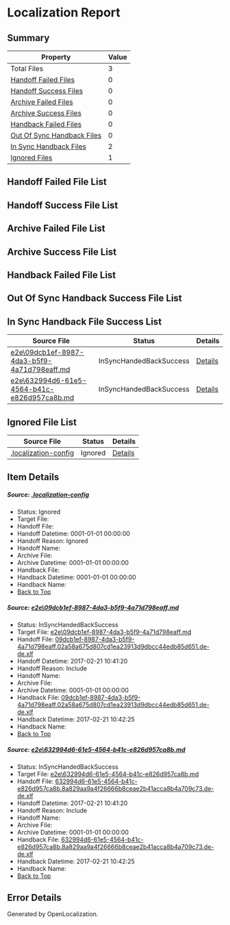 # <a name='report-top'></a> Localization Report

## Summary
 Property | Value 
 -------- | ----- 
 Total Files | 3
[ Handoff Failed Files ](#handoff-failed-list)| 0
[ Handoff Success Files ](#handoff-success-list)| 0
[ Archive Failed Files ](#archive-failed-list)| 0
[ Archive Success Files ](#archive-success-list)| 0
[ Handback Failed Files ](#handback-failed-list)| 0
[ Out Of Sync Handback Files ](#outofsync-handback-success-list)| 0
[ In Sync Handback Files ](#insync-handback-success-list)| 2
[ Ignored Files ](#ignored-list)| 1

## <a name='handoff-failed-list'></a> Handoff Failed File List

## <a name='handoff-success-list'></a> Handoff Success File List

## <a name='archive-failed-list'></a> Archive Failed File List

## <a name='archive-success-list'></a> Archive Success File List

## <a name='handback-failed-list'></a> Handback Failed File List

## <a name='outofsync-handback-success-list'></a> Out Of Sync Handback Success File List

## <a name='insync-handback-success-list'></a> In Sync Handback File Success List
 Source File | Status | Details 
 ----------- | ------ | ------- 
 [e2e\09dcb1ef-8987-4da3-b5f9-4a71d798eaff.md](https://github.com/OpenLocalizationTestOrg/ol-test4/blob/1d809138a11b840b1ff71850ce711edc902ba216/e2e/09dcb1ef-8987-4da3-b5f9-4a71d798eaff.md) | InSyncHandedBackSuccess | [Details](#41e810890098d975e189f85a8575a3a7434ac87d1)
 [e2e\632994d6-61e5-4564-b41c-e826d957ca8b.md](https://github.com/OpenLocalizationTestOrg/ol-test4/blob/1d809138a11b840b1ff71850ce711edc902ba216/e2e/632994d6-61e5-4564-b41c-e826d957ca8b.md) | InSyncHandedBackSuccess | [Details](#bdbddfc561a7bfcc7d3ebaafc95b9a7b1dff80c62)

## <a name='ignored-list'></a> Ignored File List
 Source File | Status | Details 
 ----------- | ------ | ------- 
 [.localization-config](https://github.com/OpenLocalizationTestOrg/ol-test4/blob/1d809138a11b840b1ff71850ce711edc902ba216/.localization-config) | Ignored | [Details](#cb0632cf59c1387fc1742bfb9fa3c47f87e2e5c90)

## Item Details
##### <a name='cb0632cf59c1387fc1742bfb9fa3c47f87e2e5c90'></a> Source: [.localization-config](https://github.com/OpenLocalizationTestOrg/ol-test4/blob/1d809138a11b840b1ff71850ce711edc902ba216/.localization-config)
* Status: Ignored
* Target File: 
* Handoff File: 
* Handoff Datetime: 0001-01-01 00:00:00
* Handoff Reason: Ignored
* Handoff Name: 
* Archive File: 
* Archive Datetime: 0001-01-01 00:00:00
* Handback File: 
* Handback Datetime: 0001-01-01 00:00:00
* Handback Name: 
* [Back to Top](#report-top)

##### <a name='41e810890098d975e189f85a8575a3a7434ac87d1'></a> Source: [e2e\09dcb1ef-8987-4da3-b5f9-4a71d798eaff.md](https://github.com/OpenLocalizationTestOrg/ol-test4/blob/1d809138a11b840b1ff71850ce711edc902ba216/e2e/09dcb1ef-8987-4da3-b5f9-4a71d798eaff.md)
* Status: InSyncHandedBackSuccess
* Target File: [e2e\09dcb1ef-8987-4da3-b5f9-4a71d798eaff.md](https://github.com/OpenLocalizationTestOrg/ol-test4-dede/blob/0865ae03f4ce6668d970c96d5832dd88f574080d/e2e/09dcb1ef-8987-4da3-b5f9-4a71d798eaff.md)
* Handoff File: [09dcb1ef-8987-4da3-b5f9-4a71d798eaff.02a58a675d807cd1ea23913d9dbcc44edb85d651.de-de.xlf](https://github.com/OpenLocalizationTestOrg/ol-test4-handoff/blob/5519d681b3fecfb3684e61e310d8766fd497e050/ol-handoff/OpenLocalizationTestOrg/ol-test4-dede/xinjiang/ht/09dcb1ef-8987-4da3-b5f9-4a71d798eaff.02a58a675d807cd1ea23913d9dbcc44edb85d651.de-de.xlf)
* Handoff Datetime: 2017-02-21 10:41:20
* Handoff Reason: Include
* Handoff Name: 
* Archive File: 
* Archive Datetime: 0001-01-01 00:00:00
* Handback File: [09dcb1ef-8987-4da3-b5f9-4a71d798eaff.02a58a675d807cd1ea23913d9dbcc44edb85d651.de-de.xlf](https://github.com/OpenLocalizationTestOrg/ol-test4-handback/blob/54ea335ae1b5c11dd651e6ad21277042c798c744/ol-handback/OpenLocalizationTestOrg/ol-test4-dede/xinjiang/ht/09dcb1ef-8987-4da3-b5f9-4a71d798eaff.02a58a675d807cd1ea23913d9dbcc44edb85d651.de-de.xlf)
* Handback Datetime: 2017-02-21 10:42:25
* Handback Name: 
* [Back to Top](#report-top)

##### <a name='bdbddfc561a7bfcc7d3ebaafc95b9a7b1dff80c62'></a> Source: [e2e\632994d6-61e5-4564-b41c-e826d957ca8b.md](https://github.com/OpenLocalizationTestOrg/ol-test4/blob/1d809138a11b840b1ff71850ce711edc902ba216/e2e/632994d6-61e5-4564-b41c-e826d957ca8b.md)
* Status: InSyncHandedBackSuccess
* Target File: [e2e\632994d6-61e5-4564-b41c-e826d957ca8b.md](https://github.com/OpenLocalizationTestOrg/ol-test4-dede/blob/0865ae03f4ce6668d970c96d5832dd88f574080d/e2e/632994d6-61e5-4564-b41c-e826d957ca8b.md)
* Handoff File: [632994d6-61e5-4564-b41c-e826d957ca8b.8a829aa9a4f26666b8ceae2b41acca8b4a709c73.de-de.xlf](https://github.com/OpenLocalizationTestOrg/ol-test4-handoff/blob/5519d681b3fecfb3684e61e310d8766fd497e050/ol-handoff/OpenLocalizationTestOrg/ol-test4-dede/xinjiang/ht/632994d6-61e5-4564-b41c-e826d957ca8b.8a829aa9a4f26666b8ceae2b41acca8b4a709c73.de-de.xlf)
* Handoff Datetime: 2017-02-21 10:41:20
* Handoff Reason: Include
* Handoff Name: 
* Archive File: 
* Archive Datetime: 0001-01-01 00:00:00
* Handback File: [632994d6-61e5-4564-b41c-e826d957ca8b.8a829aa9a4f26666b8ceae2b41acca8b4a709c73.de-de.xlf](https://github.com/OpenLocalizationTestOrg/ol-test4-handback/blob/54ea335ae1b5c11dd651e6ad21277042c798c744/ol-handback/OpenLocalizationTestOrg/ol-test4-dede/xinjiang/ht/632994d6-61e5-4564-b41c-e826d957ca8b.8a829aa9a4f26666b8ceae2b41acca8b4a709c73.de-de.xlf)
* Handback Datetime: 2017-02-21 10:42:25
* Handback Name: 
* [Back to Top](#report-top)


## Error Details

Generated by OpenLocalization.
